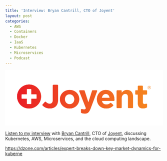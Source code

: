 ```yaml
---
title: 'Interview: Bryan Cantrill, CTO of Joyent'
layout: post
categories:
  - AWS
  - Containers
  - Docker
  - IaaS
  - Kubernetes
  - Microservices
  - Podcast
---
```

![Joyent](/wp-content/uploads/2018/02/L3CnsFFWx4OJFUp2C7uUWA-joyentLogo-e1519674835600.png)

<a href="https://dzone.com/articles/expert-breaks-down-key-market-dynamics-for-kuberne" rel="noopener" target="_blank">Listen to my interview</a> with <a href="https://twitter.com/bcantrill" target="_blank" rel="noopener">Bryan Cantrill</a>, CTO of <a href="https://www.joyent.com/" target="_blank" rel="noopener">Joyent</a>, discussing Kubernetes, AWS, Microservices, and the cloud computing landscape.
  
<https://dzone.com/articles/expert-breaks-down-key-market-dynamics-for-kuberne>